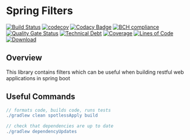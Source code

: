 # Spring Filters

[![Build Status](https://travis-ci.org/michaelruocco/spring-filters.svg?branch=master)](https://travis-ci.org/michaelruocco/spring-filters)
[![codecov](https://codecov.io/gh/michaelruocco/spring-filters/branch/master/graph/badge.svg?token=oqKun1zNII)](undefined)
[![Codacy Badge](https://app.codacy.com/project/badge/Grade/84c95c60c3ff49fd8bba6c63a68efcd8)](https://www.codacy.com/gh/michaelruocco/spring-filters/dashboard?utm_source=github.com&amp;utm_medium=referral&amp;utm_content=michaelruocco/spring-filters&amp;utm_campaign=Badge_Grade)
[![BCH compliance](https://bettercodehub.com/edge/badge/michaelruocco/spring-filters?branch=master)](https://bettercodehub.com/)
[![Quality Gate Status](https://sonarcloud.io/api/project_badges/measure?project=michaelruocco_spring-filters&metric=alert_status)](https://sonarcloud.io/dashboard?id=michaelruocco_spring-filters)
[![Technical Debt](https://sonarcloud.io/api/project_badges/measure?project=michaelruocco_spring-filters&metric=sqale_index)](https://sonarcloud.io/dashboard?id=michaelruocco_spring-filters)
[![Coverage](https://sonarcloud.io/api/project_badges/measure?project=michaelruocco_spring-filters&metric=coverage)](https://sonarcloud.io/dashboard?id=michaelruocco_spring-filters)
[![Lines of Code](https://sonarcloud.io/api/project_badges/measure?project=michaelruocco_spring-filters&metric=ncloc)](https://sonarcloud.io/dashboard?id=michaelruocco_spring-filters)
[![Download](https://api.bintray.com/packages/michaelruocco/maven/spring-filters/images/download.svg) ](https://bintray.com/michaelruocco/maven/spring-filters/_latestVersion)

## Overview

This library contains filters which can be useful when building restful web applications in spring boot

## Useful Commands

```gradle
// formats code, builds code, runs tests
./gradlew clean spotlessApply build
```

```gradle
// check that dependencies are up to date
./gradlew dependencyUpdates
```